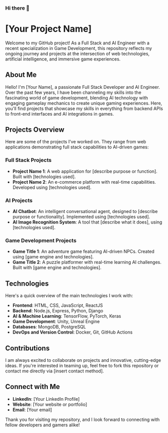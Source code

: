 ### Hi there 👋

# [Your Project Name]  

Welcome to my GitHub project! As a Full Stack and AI Engineer with a recent specialization in Game Development, this repository reflects my ongoing journey and projects at the intersection of web technologies, artificial intelligence, and immersive game experiences.  

## About Me  

Hello! I'm [Your Name], a passionate Full Stack Developer and AI Engineer. Over the past few years, I have been channeling my skills into the fascinating world of game development, blending AI technology with engaging gameplay mechanics to create unique gaming experiences. Here, you'll find projects that showcase my skills in everything from backend APIs to front-end interfaces and AI integrations in games.  

## Projects Overview  

Here are some of the projects I've worked on. They range from web applications demonstrating full stack capabilities to AI-driven games:  

### Full Stack Projects  
- **Project Name 1**: A web application for [describe purpose or function]. Built with [technologies used].  
- **Project Name 2**: An e-commerce platform with real-time capabilities. Developed using [technologies used].  

### AI Projects  
- **AI Chatbot**: An intelligent conversational agent, designed to [describe purpose or functionality]. Implemented using [technologies used].  
- **AI Image Recognition System**: A tool that [describe what it does], using [technologies used].  

### Game Development Projects  
- **Game Title 1**: An adventure game featuring AI-driven NPCs. Created using [game engine and technologies].  
- **Game Title 2**: A puzzle platformer with real-time learning AI challenges. Built with [game engine and technologies].  

## Technologies  

Here's a quick overview of the main technologies I work with:  
- **Frontend**: HTML, CSS, JavaScript, ReactJS  
- **Backend**: Node.js, Express, Python, Django  
- **AI & Machine Learning**: TensorFlow, PyTorch, Keras  
- **Game Development**: Unity, Unreal Engine  
- **Databases**: MongoDB, PostgreSQL  
- **DevOps and Version Control**: Docker, Git, GitHub Actions  

## Contributions  

I am always excited to collaborate on projects and innovative, cutting-edge ideas. If you're interested in teaming up, feel free to fork this repository or contact me directly via [insert contact method].  

## Connect with Me  

- **LinkedIn**: [Your LinkedIn Profile]  
- **Website**: [Your website or portfolio]  
- **Email**: [Your email]  

Thank you for visiting my repository, and I look forward to connecting with fellow developers and gamers alike!

<!--
**kcstar914/kcstar914** is a ✨ _special_ ✨ repository because its `README.md` (this file) appears on your GitHub profile.

Here are some ideas to get you started:

- 🔭 I’m currently working on ...
- 🌱 I’m currently learning ...
- 👯 I’m looking to collaborate on ...
- 🤔 I’m looking for help with ...
- 💬 Ask me about ...
- 📫 How to reach me: ...
- 😄 Pronouns: ...
- ⚡ Fun fact: ...
-->
